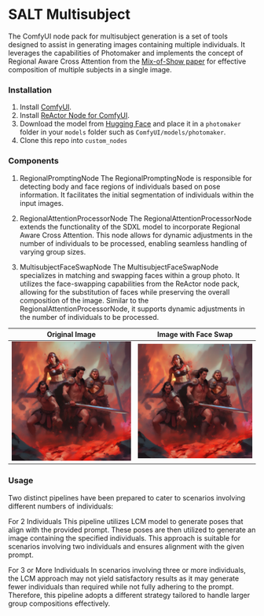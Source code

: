 # SALT Multisubject

The ComfyUI node pack for multisubject generation is a set of tools designed to assist in generating images containing multiple individuals. It leverages the capabilities of Photomaker and implements the concept of Regional Aware Cross Attention from the [Mix-of-Show paper](https://showlab.github.io/Mix-of-Show/) for effective composition of multiple subjects in a single image.

### Installation

1. Install [ComfyUI](https://github.com/comfyanonymous/ComfyUI).
2. Install [ReActor Node for ComfyUI](https://github.com/Gourieff/comfyui-reactor-node).
3. Download the model from [Hugging Face](https://huggingface.co/TencentARC/PhotoMaker) and place it in a `photomaker` folder in your `models` folder such as `ComfyUI/models/photomaker`.
4. Clone this repo into `custom_nodes`


### Components
1. RegionalPromptingNode
The RegionalPromptingNode is responsible for detecting body and face regions of individuals based on pose information. It facilitates the initial segmentation of individuals within the input images.

2. RegionalAttentionProcessorNode
The RegionalAttentionProcessorNode extends the functionality of the SDXL model to incorporate Regional Aware Cross Attention. This node allows for dynamic adjustments in the number of individuals to be processed, enabling seamless handling of varying group sizes.

3. MultisubjectFaceSwapNode
The MultisubjectFaceSwapNode specializes in matching and swapping faces within a group photo. It utilizes the face-swapping capabilities from the ReActor node pack, allowing for the substitution of faces while preserving the overall composition of the image. Similar to the RegionalAttentionProcessorNode, it supports dynamic adjustments in the number of individuals to be processed.

| Original Image             | Image with Face Swap          |
|----------------------------|-------------------------------|
| ![Original Image](./images/wo-face-swap.png) | ![Image with Face Swap](./images/w-face-swap.png) |


### Usage
Two distinct pipelines have been prepared to cater to scenarios involving different numbers of individuals:

For 2 Individuals
This pipeline utilizes LCM model to generate poses that align with the provided prompt. These poses are then utilized to generate an image containing the specified individuals. This approach is suitable for scenarios involving two individuals and ensures alignment with the given prompt.

For 3 or More Individuals
In scenarios involving three or more individuals, the LCM approach may not yield satisfactory results as it may generate fewer individuals than required while not fully adhering to the prompt. Therefore, this pipeline adopts a different strategy tailored to handle larger group compositions effectively.
